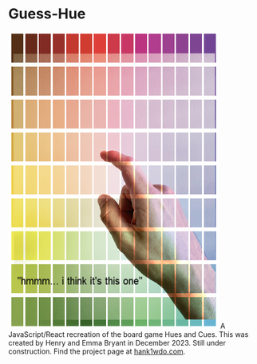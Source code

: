 # Guess-Hue
![Icon](src/images/guesshueicon.png)
 A JavaScript/React recreation of the board game Hues and Cues. This was created by Henry and Emma Bryant in December 2023. Still under construction. Find the project page at [hank1wdo.com](https://hank1wdo.com/projects.html).

